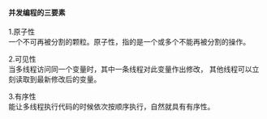 #### 并发编程的三要素

1.原子性  
一个不可再被分割的颗粒。原子性，指的是一个或多个不能再被分割的操作。

2.可见性  
当多线程访问同一个变量时，其中一条线程对此变量作出修改，
其他线程可以立刻读取到最新修改后的变量。

3.有序性  
能让多线程执行代码的时候依次按顺序执行，自然就具有有序性。